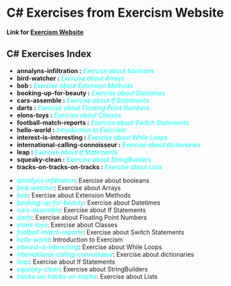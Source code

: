 # C# Exercises from Exercism Website

**Link for [Exercism Website](https://exercism.org/)**

## C# Exercises Index

+ **annalyns-infiltration :**<span style="color:cyan;font-style:italic"> Exercise about booleans</span>
+ **bird-watcher :**<span style="color:cyan;font-style:italic"> Exercise about Arrays</span>
+ **bob :**<span style="color:cyan;font-style:italic"> Exercise about Extension Methods</span>
+ **booking-up-for-beauty :**<span style="color:cyan;font-style:italic"> Exercise about Datetimes</span>
+ **cars-assemble :**<span style="color:cyan;font-style:italic"> Exercise about If Statements</span>
+ **darts :**<span style="color:cyan;font-style:italic"> Exercise about Floating Point Numbers</span>
+ **elons-toys :**<span style="color:cyan;font-style:italic"> Exercise about Classes</span>
+ **football-match-reports :**<span style="color:cyan;font-style:italic"> Exercise about Switch Statements</span>
+ **hello-world :**<span style="color:cyan;font-style:italic"> Introduction to Exercism</span>
+ **interest-is-interesting :**<span style="color:cyan;font-style:italic"> Exercise about While Loops</span>
+ **international-calling-connoisseur :**<span style="color:cyan;font-style:italic"> Exercise about dictionaries</span>
+ **leap :**<span style="color:cyan;font-style:italic"> Exercise about If Statements</span>
+ **squeaky-clean :**<span style="color:cyan;font-style:italic"> Exercise about StringBuilders</span>
+ **tracks-on-tracks-on-tracks :**<span style="color:cyan;font-style:italic"> Exercise about Lists</span>

- <span style="color:cyan;font-style:italic">annalyns-infiltration</span>: Exercise about booleans
- <span style="color:cyan;font-style:italic">bird-watcher</span>: Exercise about Arrays
- <span style="color:cyan;font-style:italic">bob</span>: Exercise about Extension Methods
- <span style="color:cyan;font-style:italic">booking-up-for-beauty</span>: Exercise about Datetimes
- <span style="color:cyan;font-style:italic">cars-assemble</span>: Exercise about If Statements
- <span style="color:cyan;font-style:italic">darts</span>: Exercise about Floating Point Numbers
- <span style="color:cyan;font-style:italic">elons-toys</span>: Exercise about Classes
- <span style="color:cyan;font-style:italic">football-match-reports</span>: Exercise about Switch Statements
- <span style="color:cyan;font-style:italic">hello-world</span>: Introduction to Exercism
- <span style="color:cyan;font-style:italic">interest-is-interesting</span>: Exercise about While Loops
- <span style="color:cyan;font-style:italic">international-calling-connoisseur</span>: Exercise about dictionaries
- <span style="color:cyan;font-style:italic">leap</span>: Exercise about If Statements
- <span style="color:cyan;font-style:italic">squeaky-clean</span>: Exercise about StringBuilders
- <span style="color:cyan;font-style:italic">tracks-on-tracks-on-tracks</span>: Exercise about Lists